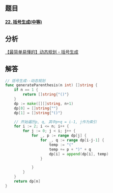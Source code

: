 ## 题目

#### [22. 括号生成(中等)](https://leetcode-cn.com/problems/generate-parentheses/)

## 分析

[【最简单易懂的】动态规划 - 括号生成 ](https://leetcode-cn.com/problems/generate-parentheses/solution/zui-jian-dan-yi-dong-de-dong-tai-gui-hua-bu-lun-da/)



## 解答

```go
// 括号生成--动态规划
func generateParenthesis(n int) []string {
	if n == 1 {
		return []string{"()"}
	}
	dp := make([][]string, n+1)
	dp[0] = []string{""}
	dp[1] = []string{"()"}

	// 开始遍历p, q, 其中p+q = i-1, j作为索引
	for i := 2; i <= n; i++ {
		for j := 0; j < i; j++ {
			for _, p := range dp[j] {
				for _, q := range dp[i-j-1] {
					temp := "("
					temp += p + ")" + q
					dp[i] = append(dp[i], temp)
				}

			}
		}
	}
	return dp[n]
}
```

